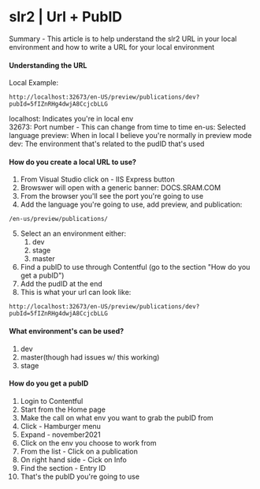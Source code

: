# slr2 | Url + PubID

Summary - This article is to help understand the slr2 URL in your local environment and how to write a URL for your local environment

#### Understanding the URL 

Local Example:
```
http://localhost:32673/en-US/preview/publications/dev?pubId=5fIZnRHg4dwjA8CcjcbLLG
```
localhost: Indicates you're in local env  
32673: Port number - This can change from time to time 
en-us: Selected language
preview: When in local I believe you're normally in preview mode
dev: The environment that's related to the pudID that's used 

#### How do you create a local URL to use?
1. From Visual Studio click on - IIS Express button
2. Browswer will open with a generic banner: DOCS.SRAM.COM
3. From the browser you'll see the port you're going to use
4. Add the language you're going to use, add preview, and publication:
```   
/en-us/preview/publications/
```
5. Select an an environment either:
    1. dev
    2. stage
    3. master
6. Find a pubID to use through Contentful (go to the section "How do you get a pubID")
7. Add the pudID at the end
8. This is what your url can look like:
```
http://localhost:32673/en-US/preview/publications/dev?pubId=5fIZnRHg4dwjA8CcjcbLLG
```


#### What environment's can be used?
1. dev
2. master(though had issues w/ this working)
3. stage

#### How do you get a pubID
1. Login to Contentful
2. Start from the Home page
3. Make the call on what env you want to grab the pubID from
4. Click - Hamburger menu
5. Expand - november2021
6. Click on the env you choose to work from
7. From the list - Click on a publication
8. On right hand side - Cick on Info 
9. Find the section - Entry ID
10. That's the pubID you're going to use 